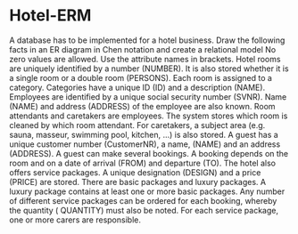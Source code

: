 # Hotel-ERM
A database has to be implemented for a hotel business. Draw the following facts in an ER diagram in Chen notation and create a relational model No zero values are allowed. Use the attribute names in brackets.
Hotel rooms are uniquely identified by a number (NUMBER). It is also stored whether it is a single room or a double room (PERSONS). Each room is assigned to a category. Categories have a unique ID (ID) and a description (NAME).
Employees are identified by a unique social security number (SVNR). Name (NAME) and address (ADDRESS) of the employee are also known. Room attendants and caretakers are employees. The system stores which room is cleaned by which room attendant. For caretakers, a subject area (e.g. sauna, masseur, swimming pool, kitchen, ...) is also stored.
A guest has a unique customer number (CustomerNR), a name, (NAME) and an address (ADDRESS). A guest can make several bookings. A booking depends on the room and on a date of arrival (FROM) and departure (TO).
The hotel also offers service packages. A unique designation (DESIGN) and a price (PRICE) are stored. There are basic packages and luxury packages. A luxury package contains at least one or more basic packages. Any number of different service packages can be ordered for each booking, whereby the quantity ( QUANTITY) must also be noted. For each service package, one or more carers are responsible.

